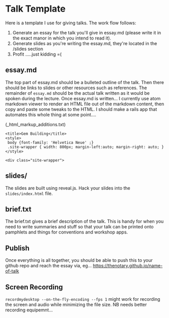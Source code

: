 # Talk Template

Here is a template I use for giving talks.  The work flow follows:

1) Generate an essay for the talk you'll give in essay.md (please write it in the exact manor in which you intend to read it).  
2) Generate slides as you're writing the essay.md, they're located in the /slides section
3) Profit .....just kidding =(


## essay.md

The top part of essay.md should be a bulleted outline of the talk.  Then there should be links to slides or other resources such as references.  The remainder of `essay.md` should be the actual talk written as it would be spoken during the lecture.  Once essay.md is written...  I currently use atom markdown viewer to render an HTML file out of the markdown content, then copy and paste some tweaks to the HTML.  I should make a rails app that automates this whole thing at some point....

(_html_markup_additions.txt)
```
<title>Gem Building</title>
<style>
 body {font-family: 'Helvetica Neue' ;}
 .site-wrapper { width: 800px; margin-left:auto; margin-right: auto; }
</style>
      
<div class="site-wrapper">
```


## slides/

The slides are built using reveal.js.  Hack your slides into the `slides/index.html` file.  


## brief.txt

The brief.txt gives a brief description of the talk.  This is handy for when you need to write summaries and stuff so that your talk can be printed onto pamphlets and things for conventions and workshop apps.  


## Publish

Once everything is all together, you should be able to push this to your github repo and reach the essay via, eg... https://thenotary.github.io/name-of-talk


## Screen Recording

`recordmydesktop --on-the-fly-encoding --fps 1` might work for recording the screen and audio while minimizing the file size.  NB needs better recording equipemnt...  







